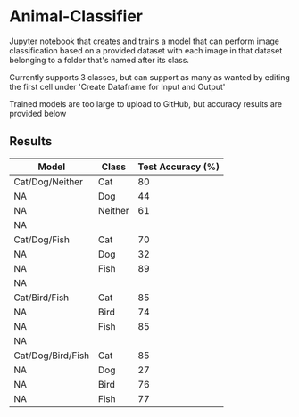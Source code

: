 # Animal-Classifier
Jupyter notebook that creates and trains a model that can perform image classification based on a provided dataset with each image in that dataset belonging to a folder that's named after its class.

Currently supports 3 classes, but can support as many as wanted by editing the first cell under 'Create Dataframe for Input and Output'

Trained models are too large to upload to GitHub, but accuracy results are provided below

## Results
Model | Class | Test Accuracy (%)
--- | --- | --- 
Cat/Dog/Neither   | Cat     | 80
NA                | Dog     | 44
NA                | Neither | 61
NA                | |
Cat/Dog/Fish      | Cat     | 70
NA                | Dog     | 32
NA                | Fish    | 89
NA                | |
Cat/Bird/Fish     | Cat     | 85
NA                | Bird    | 74
NA                | Fish    | 85
NA                | |
Cat/Dog/Bird/Fish | Cat     | 85
NA                | Dog     | 27
NA                | Bird    | 76
NA                | Fish    | 77
